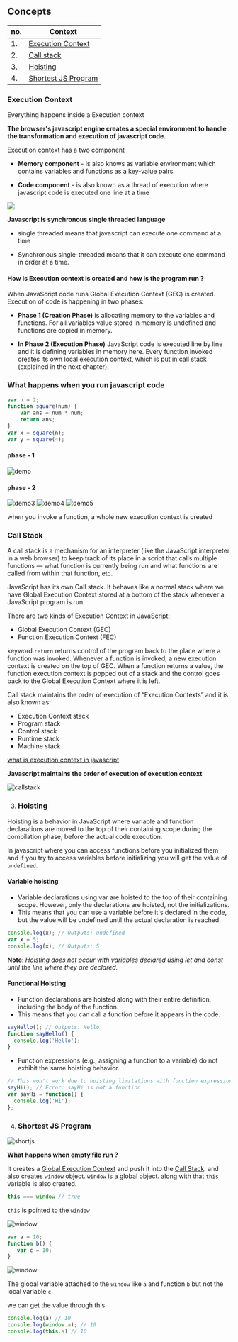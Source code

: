 ## Concepts 

| no. | Context |
| --- | ----- |
| 1. | [Execution Context](#execution-context) 
| 2. | [Call stack](#call-stack)
| 3. | [Hoisting](#hoisting)
| 4. | [Shortest JS Program](#shortest-js-program)


### Execution Context
    
Everything happens inside a Execution context

**The browser's javascript engine creates a special environment to handle the transformation and execution of javascript code.**

Execution context has a two component

* **Memory component** - is also knows as variable environment which contains variables and functions as a key-value pairs.

* **Code component** - is also known as a thread of execution where javascript code is executed one line at a time

<img src='https://res.cloudinary.com/practicaldev/image/fetch/s--m75dCi9q--/c_limit%2Cf_auto%2Cfl_progressive%2Cq_auto%2Cw_880/https://dev-to-uploads.s3.amazonaws.com/uploads/articles/4gyh6glkq7ofmvrb1low.png' >

**Javascript is synchronous single threaded language**  

* single threaded means that javascript can execute one command at a time

* Synchronous single-threaded means that it can execute one command in order at a time.

#### How is Execution context is created and how is the program run ? 

When JavaScript code runs Global Execution Context (GEC) is created. Execution of code is happening in two phases:

* **Phase 1 (Creation Phase)** is allocating memory to the variables and functions. For all variables value stored in memory is undefined and functions are copied in memory.

* **In Phase 2 (Execution Phase)** JavaScript code is executed line by line and it is defining variables in memory here. Every function invoked creates its own local execution context, which is put in call stack (explained in the next chapter).

### What happens when you run javascript code

```js 
var n = 2;
function square(num) {
    var ans = num * num;
    return ans;
}
var x = square(n);
var y = square(4);
```

#### phase - 1

![demo](/assets/demo2.png)

#### phase - 2

![demo3](/assets/demo3.png)
![demo4](/assets/demo4.png)
![demo5](/assets/demo5.png)

 when you invoke a function, a whole new execution context is created


### Call Stack

 A call stack is a mechanism for an interpreter (like the JavaScript interpreter in a web browser) to keep track of its place in a script that calls multiple functions — what function is currently being run and what functions are called from within that function, etc.

 JavaScript has its own Call stack. It behaves like a normal stack where we have Global Execution Context stored at a bottom of the stack whenever a JavaScript program is run.

 There are two kinds of Execution Context in JavaScript:

 *  Global Execution Context (GEC)
 * Function Execution Context (FEC)

 keyword `return` returns control of the program back to the place where a function was invoked. Whenever a function is invoked, a new execution context is created on the top of GEC. When a function returns a value, the function execution context is popped out of a stack and the control goes back to the Global Execution Context where it is left.

 Call stack maintains the order of execution of “Execution Contexts” and it is also known as:

 * Execution Context stack
 * Program stack
 * Control stack
 * Runtime stack
 * Machine stack

 [what is execution context in javascript](https://prototyp.digital/blog/what-is-execution-context-in-javascript)

 **Javascript maintains the order of execution of execution context**
 
 ![callstack](/assets/Call-stack.gif)


3. ### Hoisting

 Hoisting is a behavior in JavaScript where variable and function declarations are moved to the top of their containing scope during the compilation phase, before the actual code execution.

In javascript where you can access functions before you initialized them and if you try to access variables before initializing you will get the value of `undefined`.

#### Variable hoisting 
 * Variable declarations using var are hoisted to the top of their containing scope. However, only the declarations are hoisted, not the initializations.
 * This means that you can use a variable before it's declared in the code, but the value will be undefined until the actual declaration is reached.

 ```js 
 console.log(x); // Outputs: undefined
 var x = 5;
 console.log(x); // Outputs: 5
 ```

 **Note**: *Hoisting does not occur with variables declared using let and const until the line where they are declared.*

#### Functional Hoisting 

* Function declarations are hoisted along with their entire definition, including the body of the function.
* This means that you can call a function before it appears in the code.

```js
sayHello(); // Outputs: Hello
function sayHello() {
  console.log('Hello');
}
```

* Function expressions (e.g., assigning a function to a variable) do not exhibit the same hoisting behavior.

```js
// This won't work due to hoisting limitations with function expressions
sayHi(); // Error: sayHi is not a function
var sayHi = function() {
  console.log('Hi');
};
```

4. ### Shortest JS Program

![shortjs](/assets/demo6.png)

 **What happens when empty file run ?**

 It creates a [Global Execution Context](#execution-context) and push it into the [Call Stack](#call-stack). and also creates `window` object. `window` is a global object. along with that `this` variable is also created.

 ```js
 this === window // true
 ```

 `this` is pointed to the `window`

 ![window](/assets/widnwo.png)

 ```js
 var a = 10;
 function b() {
    var c = 10;
 }
 ```
 ![window](/assets/window2.png)

 The global variable attached to the `window` like `a` and function `b` but not the local variable `c`.

 we can get the value through this

```js
console.log(a) // 10 
console.log(window.a); // 10  
console.log(this.a) // 10
```